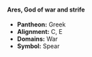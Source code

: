 #### Ares, God of war and strife
- **Pantheon:** Greek
- **Alignment:** C, E
- **Domains:** War
- **Symbol:** Spear
